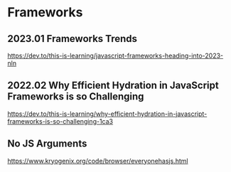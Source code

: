 # Frameworks

## 2023.01 Frameworks Trends
https://dev.to/this-is-learning/javascript-frameworks-heading-into-2023-nln

## 2022.02 Why Efficient Hydration in JavaScript Frameworks is so Challenging
https://dev.to/this-is-learning/why-efficient-hydration-in-javascript-frameworks-is-so-challenging-1ca3

## No JS Arguments
https://www.kryogenix.org/code/browser/everyonehasjs.html
